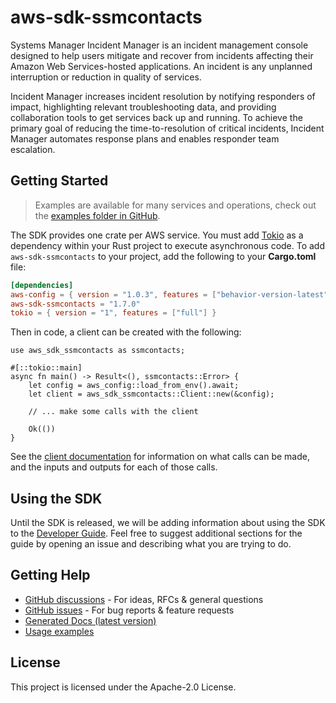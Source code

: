 # aws-sdk-ssmcontacts

Systems Manager Incident Manager is an incident management console designed to help users mitigate and recover from incidents affecting their Amazon Web Services-hosted applications. An incident is any unplanned interruption or reduction in quality of services.

Incident Manager increases incident resolution by notifying responders of impact, highlighting relevant troubleshooting data, and providing collaboration tools to get services back up and running. To achieve the primary goal of reducing the time-to-resolution of critical incidents, Incident Manager automates response plans and enables responder team escalation.

## Getting Started

> Examples are available for many services and operations, check out the
> [examples folder in GitHub](https://github.com/awslabs/aws-sdk-rust/tree/main/examples).

The SDK provides one crate per AWS service. You must add [Tokio](https://crates.io/crates/tokio)
as a dependency within your Rust project to execute asynchronous code. To add `aws-sdk-ssmcontacts` to
your project, add the following to your **Cargo.toml** file:

```toml
[dependencies]
aws-config = { version = "1.0.3", features = ["behavior-version-latest"] }
aws-sdk-ssmcontacts = "1.7.0"
tokio = { version = "1", features = ["full"] }
```

Then in code, a client can be created with the following:

```rust,no_run
use aws_sdk_ssmcontacts as ssmcontacts;

#[::tokio::main]
async fn main() -> Result<(), ssmcontacts::Error> {
    let config = aws_config::load_from_env().await;
    let client = aws_sdk_ssmcontacts::Client::new(&config);

    // ... make some calls with the client

    Ok(())
}
```

See the [client documentation](https://docs.rs/aws-sdk-ssmcontacts/latest/aws_sdk_ssmcontacts/client/struct.Client.html)
for information on what calls can be made, and the inputs and outputs for each of those calls.

## Using the SDK

Until the SDK is released, we will be adding information about using the SDK to the
[Developer Guide](https://docs.aws.amazon.com/sdk-for-rust/latest/dg/welcome.html). Feel free to suggest
additional sections for the guide by opening an issue and describing what you are trying to do.

## Getting Help

* [GitHub discussions](https://github.com/awslabs/aws-sdk-rust/discussions) - For ideas, RFCs & general questions
* [GitHub issues](https://github.com/awslabs/aws-sdk-rust/issues/new/choose) - For bug reports & feature requests
* [Generated Docs (latest version)](https://awslabs.github.io/aws-sdk-rust/)
* [Usage examples](https://github.com/awslabs/aws-sdk-rust/tree/main/examples)

## License

This project is licensed under the Apache-2.0 License.

